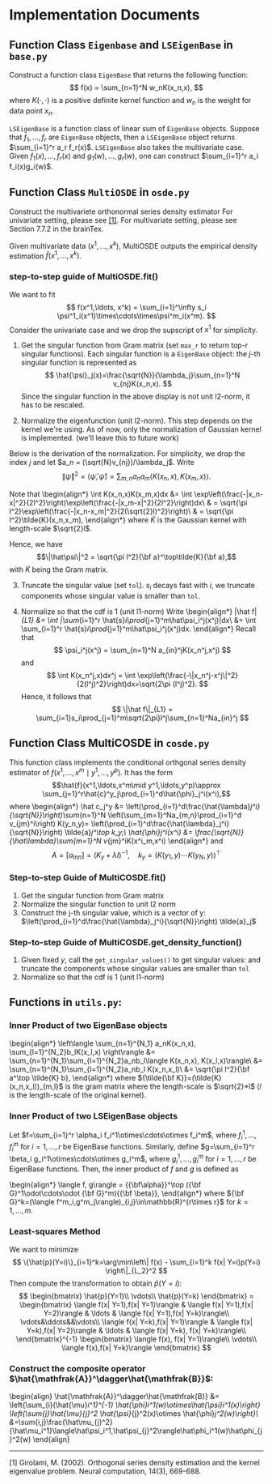 # Implementation Documents


## Function Class `Eigenbase` and `LSEigenBase` in `base.py`

Construct a function class `EigenBase` that returns the following function:
$$
f(x) = \sum_{n=1}^N w_nK(x_n,x),
$$
where $K(\cdot,\cdot)$ is a positive definite kernel function and $w_n$ is the weight for data point $x_n$.

`LSEigenBase` is a function class of linear sum of `EigenBase` objects. Suppose that $f_1,\ldots,f_r$ are `EigenBase` objects, then a `LSEigenBase` object returns $\sum_{i=1}^r a_r f_r(x)$. `LSEigenBase` also takes the multivariate case. Given $f_1(x),\ldots,f_r(x)$ and $g_1(w),\ldots,g_r(w)$, one can construct $\sum_{i=1}^r a_i f_i(x)g_i(w)$.


## Function Class `MultiOSDE` in `osde.py`

Construct the multivariete orthonormal series density estimator
For univariate setting, please see [[1]](#1). For multivariate setting, please see Section 7.7.2 in the brainTex.

Given multivariate data $(x^1,\ldots,x^k)$, MultiOSDE outputs the empirical density estimation $\hat{f}(x^1,\ldots,x^k)$.


### step-to-step guide of MultiOSDE.fit()

We want to fit
$$
f(x^1,\ldots, x^k) = \sum_{i=1}^\infty s_i \psi^1_i(x^1)\times\cdots\times\psi^m_i(x^m).
$$
Consider the univariate case and we drop the supscript of $x^1$ for simplicity.

1.   Get the singular function from Gram matrix (set `max_r` to return top-r singular functions). Each singular function is a `EigenBase` object: the $j$-th singular function is represented as
$$
\hat{\psi}_j(x)=\frac{\sqrt{N}}{\lambda_j}\sum_{n=1}^N v_{nj}K(x_n,x).
$$
Since the singular function in the above display is not unit l2-norm, it has to be rescaled.


2.   Normalize the eigenfunction (unit l2-norm). This step depends on the kernel we're using. As of now, only the normalization of Gaussian kernel is implemented. (we'll leave this to future work)

Below is the derivation of the normalization. For simplicity, we drop the index $j$ and let $a_n = (\sqrt{N}v_{nj})/\lambda_j$. Write
$$\|\hat\psi\|^2 = \langle \hat\psi,\hat\psi\rangle = \sum_{m,n}a_na_m\langle K(x_n,x), K(x_m,x)\rangle.$$

Note that
\begin{align*}
\int K(x_n,x)K(x_m,x)dx &= \int \exp\left(\frac{-\|x_n-x\|^2}{2l^2}\right)\exp\left(\frac{-\|x_m-x\|^2}{2l^2}\right)dx\\
 & = \sqrt{\pi l^2}\exp\left(\frac{-\|x_n-x_m\|^2}{2(\sqrt{2}l)^2}\right)\\
 & = \sqrt{\pi l^2}\tilde{K}(x_n,x_m),
\end{align*}
where $\tilde{K}$ is the Gaussian kernel with length-scale $\sqrt{2}l$.

Hence, we have
$$\|\hat\psi\|^2 = \sqrt{\pi l^2}{\bf a}^\top\tilde{K}{\bf a},$$
with $\tilde{K}$ being the Gram matrix.


3.   Truncate the singular value (set `tol`). $s_i$ decays fast with $i$, we truncate components whose singular value is smaller than `tol`.


4.   Normalize so that the cdf is 1 (unit l1-norm)
Write
\begin{align*}
\|\hat f\|_{L1} &= \int |\sum_{i=1}^r \hat{s}_i\prod_{j=1}^m\hat\psi_i^j(x^j)|dx\\
&= \int \sum_{i=1}^r \hat{s}_i\prod_{j=1}^m\hat\psi_i^j(x^j)dx.
\end{align*}
Recall that
$$
\psi_i^j(x^j) = \sum_{n=1}^N a_{in}^jK(x_n^j,x^j)
$$
and
$$
\int K(x_n^j,x)dx^j = \int \exp\left(\frac{-\|x_n^j-x^j\|^2}{2(l^j)^2}\right)dx=\sqrt{2\pi (l^j)^2}.
$$
Hence, it follows that
$$
\|\hat f\|_{L1} = \sum_{i=1}s_i\prod_{j=1}^m\sqrt{2\pi}l^j\sum_{n=1}^Na_{in}^j
$$



## Function Class MultiCOSDE  in `cosde.py`
This function class implements the conditional orthgonal series density estimator of $f(x^1,\ldots, x^m\mid y^1,\ldots, y^p)$. It has the form
$$\hat{f}(x^1,\ldots,x^m\mid y^1,\ldots,y^p)\approx \sum_{j=1}^r\hat{c}^y_j\prod_{i=1}^d\hat{\phi}_j^i(x^i),$$
where
\begin{align*}
\hat c_j^y &= \left(\prod_{i=1}^d\frac{\hat{\lambda}_j^i}{\sqrt{N}}\right)\sum_{n=1}^N \left(\sum_{m=1}^Na_{m,n}\prod_{i=1}^d v_{jm}^i\right) K(y_n,y)= \left(\prod_{i=1}^d\frac{\hat{\lambda}_j^i}{\sqrt{N}}\right) \tilde{a}_j^\top k_y;\\
\hat{\phi}_j^i(x^i) &= \frac{\sqrt{N}}{\hat\lambda}\sum_{m=1}^N v_{jm}^iK(x^i_m,x^i)
\end{align*}
and
$$A = [a_{mn}] = (K_y+\lambda I)^{-1},\quad k_y = (K(y_1,y)\cdots K(y_N,y))^\top$$


### Step-to-step Guide of MultiCOSDE.fit()


1.   Get the singular function from Gram matrix
2.   Normalize the singular function to unit l2 norm
3.   Construct the j-th singular value, which is a vector of y: $\left(\prod_{i=1}^d\frac{\hat{\lambda}_j^i}{\sqrt{N}}\right) \tilde{a}_j$

### Step-to-step Guide of MultiCOSDE.get_density_function()


1.   Given fixed $y$, call the `get_singular_values()` to get singular values:
and truncate the components whose singular values are smaller than `tol`
2.   Normalize so that the cdf is 1 (unit l1-norm)


## Functions in `utils.py`:

### Inner Product of two EigenBase objects
\begin{align*}
  \left\langle \sum_{n=1}^{N_1} a_nK(x_n,x), \sum_{l=1}^{N_2}b_lK(x_l,x) \right\rangle   &= 
  \sum_{n=1}^{N_1}\sum_{l=1}^{N_2}a_nb_l\langle K(x_n,x), K(x_l,x)\rangle\\
  &= \sum_{n=1}^{N_1}\sum_{l=1}^{N_2}a_nb_l K(x_n,x_l)\\
  &= \sqrt{\pi l^2}{\bf a^\top \tilde{K} b},
\end{align*}
where ${\tilde{\bf K}}=(\tilde{K}(x_n,x_l))_{m,l}$ is the gram matrix where the length-scale is $\sqrt{2}*l$ ($l$ is the length-scale of the original kernel).


### Inner Product of two LSEigenBase objects

Let $f=\sum_{i=1}^r \alpha_i f_i^1\otimes\cdots\otimes f_i^m$, where $f_i^1,\ldots,f_i^m$ for $i=1,\ldots,r$ be EigenBase functions. Similarly, define $g=\sum_{i=1}^r \beta_i g_i^1\otimes\cdots\otimes g_i^m$, where $g_i^1,\ldots,g_i^m$ for $i=1,\ldots,r$ be EigenBase functions. Then, the inner product of $f$ and $g$ is defined as

\begin{align*}
\langle f, g\rangle = {{\bf\alpha}}^\top ({\bf G}^1\odot\cdots\odot {\bf G}^m){{\bf \beta}},
\end{align*}
where ${\bf G}^k=(\langle f^m_i,g^m_j\rangle)_{i,j}\in\mathbb{R}^{r\times r}$ for $k=1,\ldots,m$.



### Least-squares Method


We want to minimize
$$
\{\hat{p}(Y=i)\}_{i=1}^k=\arg\min\left\|
  f(x) - \sum_{i=1}^k f(x| Y=i)p(Y=i)
\right\|_{L_2}^2
$$
Then compute the transformation to obtain $\hat{p}(Y=i)$:
$$
    \begin{bmatrix}
    \hat{p}(Y=1)\\
    \vdots\\
    \hat{p}(Y=k)
    \end{bmatrix}
    =
    \begin{bmatrix}
    \langle f(x| Y=1),f(x| Y=1)\rangle
    &
    \langle f(x| Y=1),f(x| Y=2)\rangle
    &
    \ldots
    &
    \langle f(x| Y=1),f(x| Y=k)\rangle\\
    \vdots&\ddots&&\vdots\\
    \langle f(x| Y=k),f(x| Y=1)\rangle
    &
    \langle f(x| Y=k),f(x| Y=2)\rangle
    &
    \ldots
    &
    \langle f(x| Y=k), f(x| Y=k)\rangle\\
    \end{bmatrix}^{-1}
    \begin{bmatrix}
    \langle f(x), f(x| Y=1)\rangle\\
    \vdots\\
    \langle f(x),f(x| Y=k)\rangle
    \end{bmatrix}
$$


### Construct the composite operator $\hat{\mathfrak{A}}^\dagger\hat{\mathfrak{B}}$:
\begin{align}
\hat{\mathfrak{A}}^\dagger\hat{\mathfrak{B}} 
&= 
\left\{\sum_{i}(\hat{\mu}_i^1)^{-1} \hat{\phi}_i^1(w)\otimes\hat{\psi}_i^1(x)\right\}
\left\{\sum_{j}\hat{\mu}_{j}^2 \hat{\psi}_{j}^2(x)\otimes \hat{\phi}_j^2(w)\right\}\\
&=\sum_{i,j}\frac{\hat\mu_{j}^2}{\hat\mu_i^1}\langle\hat\psi_i^1,\hat\psi_{j}^2\rangle\hat\phi_i^1(w)\hat\phi_{j}^2(w)
\end{align}




















































------------------
<a id="1">[1]</a> 
 Girolami, M. (2002). Orthogonal series density estimation and the kernel eigenvalue problem. Neural computation, 14(3), 669-688.








